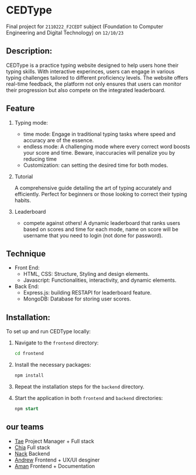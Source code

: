 # CEDType

Final project for `2110222_F2CEDT` subject (Foundation to Computer Engineering and Digital Technology) on `12/10/23`

## Description:

CEDType is a practice typing website designed to help users hone their typing skills. With interactive experinces, users can engage in various typing challenges tailored to different proficiency levels. The website offers real-time feedback, the platform not only ensures that users can monitor their progression but also compete on the integrated leaderboard.

## Feature

1. Typing mode:
   - time mode: Engage in traditional typing tasks where speed and accuracy are of the essence.
   - endless mode: A challenging mode where every correct word boosts your score and time. Beware, inaccuracies will penalize you by reducing time
   - Customization: can setting the desired time for both modes.
2. Tutorial

   A comprehensive guide detailing the art of typing accurately and efficiently. Perfect for beginners or those looking to correct their typing habits.

3. Leaderboard

   - compete against others! A dynamic leaderboard that ranks users based on scores and time for each mode, name on score will be username that you need to login (not done for password).

## Technique

- Front End:
  - HTML, CSS: Structure, Styling and design elements.
  - Javascript: Functionalities, interactivity, and dynamic elements.
- Back End:
  - Express.js: building RESTAPI for leaderboard feature.
  - MongoDB: Database for storing user scores.

## Installation:

To set up and run CEDType locally:

1. Navigate to the `frontend` directory:
   ```bash
   cd frontend
   ```
2. Install the necessary packages:

   ```bash
   npm install
   ```

3. Repeat the installation steps for the `backend` directory.
4. Start the application in both `frontend` and `backend` directories:
   ```sql
   npm start
   ```

## our teams

- [Tae](https://github.com/MoosaTae/CEDType) Project Manager + Full stack
- [Chia](https://github.com/SuchAsYangPara) Full stack
- [Nack](https://github.com/Nongkanom) Backend
- [Andrew](https://github.com/imsobluu) Frontend + UX/UI desginer
- [Aman](https://github.com/goffu7) Frontend + Documentation

